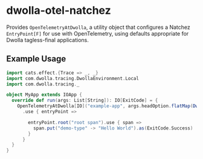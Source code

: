 # dwolla-otel-natchez

Provides `OpenTelemetryAtDwolla`, a utility object that configures a Natchez `EntryPoint[F]` for use with OpenTelemetry, using defaults appropriate for Dwolla tagless-final applications.

## Example Usage

```scala
import cats.effect.{Trace => _, _}
import com.dwolla.tracing.DwollaEnvironment.Local
import com.dwolla.tracing._

object MyApp extends IOApp {
  override def run(args: List[String]): IO[ExitCode] = {
    OpenTelemetryAtDwolla[IO]("example-app", args.headOption.flatMap(DwollaEnvironment(_)).getOrElse(Local))
      .use { entryPoint =>

        entryPoint.root("root span").use { span =>
          span.put("demo-type" -> "Hello World").as(ExitCode.Success)
        }
      }
  }
}
```

